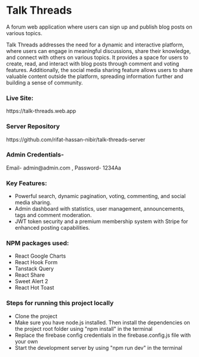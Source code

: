 # Talk Threads

A forum web application where users can sign up and publish blog posts on various topics.

Talk Threads addresses the need for a dynamic and interactive platform, where users can engage in meaningful discussions, share their knowledge, and connect with others on various topics. It provides a space for users to create, read, and interact with blog posts through comment and voting features. Additionally, the social media sharing feature allows users to share valuable content outside the platform, spreading information further and building a sense of community.


### Live Site:
<p>https://talk-threads.web.app</p>

### Server Repository
<p>https://github.com/rifat-hassan-nibir/talk-threads-server</p>

### Admin Credentials-
<p>Email- admin@admin.com , Password- 1234Aa<p/>

### Key Features:
- Powerful search, dynamic pagination, voting, commenting, and social media sharing.
- Admin dashboard with statistics, user management, announcements, tags and comment moderation.
- JWT token security and a premium membership system with Stripe for enhanced posting capabilities.

### NPM packages used:
- React Google Charts
- React Hook Form
- Tanstack Query
- React Share
- Sweet Alert 2
- React Hot Toast

### Steps for running this project locally
- Clone the project
- Make sure you have node.js installed. Then install the dependencies on the project root folder using "npm install" in the terminal
- Replace the firebase config credentials in the firebase.config.js file with your own
- Start the development server by using "npm run dev" in the terminal
